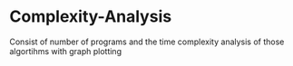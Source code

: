 # Complexity-Analysis
Consist of number of programs and the time complexity analysis of those algortihms with graph plotting
